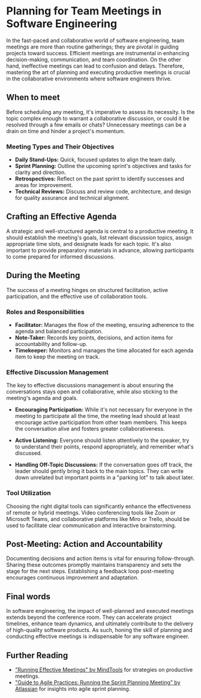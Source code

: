 # Planning for Team Meetings in Software Engineering


In the fast-paced and collaborative world of software engineering, team meetings are more than routine gatherings; they are pivotal in guiding projects toward success. Efficient meetings are instrumental in enhancing decision-making, communication, and team coordination. On the other hand, ineffective meetings can lead to confusion and delays. Therefore, mastering the art of planning and executing productive meetings is crucial in the collaborative environments where software engineers thrive.


## When to meet

Before scheduling any meeting, it's imperative to assess its necessity. Is the topic complex enough to warrant a collaborative discussion, or could it be resolved through a few emails or chats? Unnecessary meetings can be a drain on time and hinder a project's momentum.

### Meeting Types and Their Objectives

- **Daily Stand-Ups:** Quick, focused updates to align the team daily.
- **Sprint Planning:** Outline the upcoming sprint's objectives and tasks for clarity and direction.
- **Retrospectives:** Reflect on the past sprint to identify successes and areas for improvement.
- **Technical Reviews:** Discuss and review code, architecture, and design for quality assurance and technical alignment.

## Crafting an Effective Agenda

A strategic and well-structured agenda is central to a productive meeting. It should establish the meeting's goals, list relevant discussion topics, assign appropriate time slots, and designate leads for each topic. It's also important to provide preparatory materials in advance, allowing participants to come prepared for informed discussions.



## During the Meeting
The success of a meeting hinges on structured facilitation, active participation, and the effective use of collaboration tools.


### Roles and Responsibilities

- **Facilitator:** Manages the flow of the meeting, ensuring adherence to the agenda and balanced participation.
- **Note-Taker:** Records key points, decisions, and action items for accountability and follow-up.
- **Timekeeper:** Monitors and manages the time allocated for each agenda item to keep the meeting on track.

### Effective Discussion Management

The key to effective discussions management is about ensuring the conversations stays open and collaborative, while also sticking to the meeting's agenda and goals.

- **Encouraging Participation:** While it's not necessary for everyone in the meeting to participate all the time, the meeting lead should at least encourage active participation from other team members. This keeps the conversation alive and fosters greater collaborativeness. 

- **Active Listening:** Everyone should listen attentively to the speaker, try to understand their points, respond appropriately, and remember what's discussed.

- **Handling Off-Topic Discussions:** If the conversation goes off track, the leader should gently bring it back to the main topics. They can write down unrelated but important points in a "parking lot" to talk about later.

### Tool Utilization

Choosing the right digital tools can significantly enhance the effectiveness of remote or hybrid meetings. Video conferencing tools like Zoom or Microsoft Teams, and collaborative platforms like Miro or Trello, should be used to facilitate clear communication and interactive brainstorming.


## Post-Meeting: Action and Accountability

Documenting decisions and action items is vital for ensuring follow-through. Sharing these outcomes promptly maintains transparency and sets the stage for the next steps. Establishing a feedback loop post-meeting encourages continuous improvement and adaptation.


## Final words

In software engineering, the impact of well-planned and executed meetings extends beyond the conference room. They can accelerate project timelines, enhance team dynamics, and ultimately contribute to the delivery of high-quality software products. As such, honing the skill of planning and conducting effective meetings is indispensable for any software engineer.

## Further Reading

- ["Running Effective Meetings" by MindTools](https://www.mindtools.com/CommSkll/RunningMeetings.htm) for strategies on productive meetings.
- ["Guide to Agile Practices: Running the Sprint Planning Meeting" by Atlassian](https://www.atlassian.com/agile/scrum/sprint-planning) for insights into agile sprint planning.